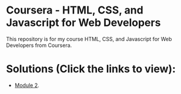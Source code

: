 # Coursera - HTML, CSS, and Javascript for Web Developers
This repository is for my course HTML, CSS, and Javascript for Web Developers from Coursera.
# Solutions (Click the links to view):
* [Module 2](https://marvinpatangan.github.io/coursera-html-css-and-javascript-for-web-developers/module-2/).
